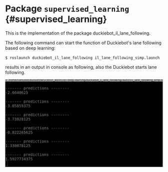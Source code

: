 # Package `supervised_learning` {#supervised_learning}

This is the implementation of the package duckiebot_il_lane_following.

The following command can start the function of Duckiebot's lane following based on deep learning:

    $ roslaunch duckiebot_il_lane_following il_lane_following_simp.launch 

results in an output in console as following, also the Duckiebot starts lane following.

![Plug 0](console.png)




